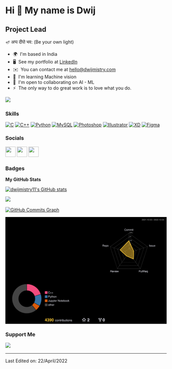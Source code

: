 Hi 👋 My name is Dwij
=====================

Project Lead
------------

🪔 अप्प दीपो भव: (Be your own light)

* 🌍  I'm based in India
* 🖥️  See my portfolio at [LinkedIn](http://www.linkedin.com/in/dwijmistry11/)
* ✉️  You can contact me at [hello@dwijmistry.com](mailto:hello@dwijmistry.com)
* 🧠  I'm learning Machine vision
* 🤝  I'm open to collaborating on AI - ML
* ⚡  The only way to do great work is to love what you do.

<a href="https://www.github.com/dwijmistry11" target="_blank" rel="noreferrer"><img
src="https://img.shields.io/github/followers/dwijmistry11?logo=github&style=for-the-badge&color=10b981&labelColor=1c1917" /></a>

### Skills

<p align="left">
<a href="https://docs.microsoft.com/en-us/cpp/?view=msvc-170" target="_blank" rel="noreferrer"><img src="https://raw.githubusercontent.com/danielcranney/readme-generator/main/public/icons/skills/c-colored.svg" width="36" height="36" alt="C" /></a>
<a href="https://docs.microsoft.com/en-us/cpp/?view=msvc-170" target="_blank" rel="noreferrer"><img src="https://raw.githubusercontent.com/danielcranney/readme-generator/main/public/icons/skills/cplusplus-colored.svg" width="36" height="36" alt="C++" /></a>
<a href="https://www.python.org/" target="_blank" rel="noreferrer"><img src="https://raw.githubusercontent.com/danielcranney/readme-generator/main/public/icons/skills/python-colored.svg" width="36" height="36" alt="Python" /></a>
<a href="https://www.mysql.com/" target="_blank" rel="noreferrer"><img src="https://raw.githubusercontent.com/danielcranney/readme-generator/main/public/icons/skills/mysql-colored.svg" width="36" height="36" alt="MySQL" /></a>
<a href="https://www.adobe.com/uk/products/photoshop.html" target="_blank" rel="noreferrer"><img src="https://raw.githubusercontent.com/danielcranney/readme-generator/main/public/icons/skills/photoshop-colored-dark.svg" width="36" height="36" alt="Photoshop" /></a>
<a href="adobe.com/uk/products/illustrator.html" target="_blank" rel="noreferrer"><img src="https://raw.githubusercontent.com/danielcranney/readme-generator/main/public/icons/skills/illustrator-colored-dark.svg" width="36" height="36" alt="Illustrator" /></a>
<a href="https://www.adobe.com/uk/products/xd.html" target="_blank" rel="noreferrer"><img src="https://raw.githubusercontent.com/danielcranney/readme-generator/main/public/icons/skills/xd-colored-dark.svg" width="36" height="36" alt="XD" /></a>
<a href="https://www.figma.com/" target="_blank" rel="noreferrer"><img src="https://raw.githubusercontent.com/danielcranney/readme-generator/main/public/icons/skills/figma-colored.svg" width="36" height="36" alt="Figma" /></a>
</p>


### Socials

<p align="left"> <a href="https://www.github.com/dwijmistry11" target="_blank" rel="noreferrer"><img src="https://raw.githubusercontent.com/danielcranney/readme-generator/main/public/icons/socials/github-dark.svg" width="32" height="32" /></a> <a href="http://www.instagram.com/dwij_mistry" target="_blank" rel="noreferrer"><img src="https://raw.githubusercontent.com/danielcranney/readme-generator/main/public/icons/socials/instagram.svg" width="32" height="32" /></a> <a href="https://www.linkedin.com/in/dwijmistry11" target="_blank" rel="noreferrer"><img src="https://raw.githubusercontent.com/danielcranney/readme-generator/main/public/icons/socials/linkedin.svg" width="32" height="32" /></a></p>

### Badges

<b>My GitHub Stats</b>

<a href="http://www.github.com/dwijmistry11"><img src="https://github-readme-stats.vercel.app/api?username=dwijmistry11&show_icons=true&hide=&count_private=true&title_color=facc15&text_color=ffffff&icon_color=10b981&bg_color=1c1917&hide_border=true&show_icons=true" alt="dwijmistry11's GitHub stats" /></a>

<a href="http://www.github.com/dwijmistry11"><img src="https://github-readme-streak-stats.herokuapp.com/?user=dwijmistry11&stroke=ffffff&background=1c1917&ring=facc15&fire=facc15&currStreakNum=ffffff&currStreakLabel=facc15&sideNums=ffffff&sideLabels=ffffff&dates=ffffff&hide_border=true" /></a>

<a href="http://www.github.com/dwijmistry11"><img src="https://activity-graph.herokuapp.com/graph?username=dwijmistry11&bg_color=1c1917&color=ffffff&line=10b981&point=ffffff&area_color=1c1917&area=true&hide_border=true&custom_title=GitHub%20Commits%20Graph" alt="GitHub Commits Graph" /></a>


<img align="center" src="./profile-3d-contrib/profile-night-rainbow.svg" alt=" " width="1000"/>


### Support Me

<a href="https://www.buymeacoffee.com/dwijmistry"><img src="https://cdn.buymeacoffee.com/buttons/v2/default-yellow.png" width="200" /></a>


-----
Last Edited on: 22/April/2022
